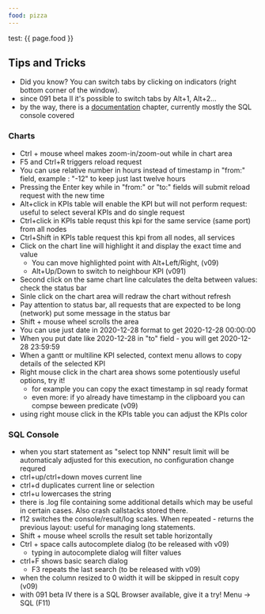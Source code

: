 ```yaml
---
food: pizza
---
```


test: {{ page.food }}

## Tips and Tricks

* Did you know? You can switch tabs by clicking on indicators (right bottom corner of the window).
* since 091 beta II it's possible to switch tabs by Alt+1, Alt+2...
* by the way, there is a [documentation](/doc) chapter, currently mostly the SQL console covered

### Charts
* Ctrl + mouse wheel makes zoom-in/zoom-out while in chart area
* F5 and Ctrl+R triggers reload request
* You can use relative number in hours instead of timestamp in "from:" field, example : "-12" to keep just last twelve hours
* Pressing the Enter key while in "from:" or "to:" fields will submit reload request with the new time
* Alt+click in KPIs table will enable the KPI but will not perform request: useful to select several KPIs and do single request
* Ctrl+click in KPIs table requst this kpi for the same service (same port) from all nodes
* Ctrl+Shift in KPIs table request this kpi from all nodes, all services
* Click on the chart line will highlight it and display the exact time and value
   * You can move highlighted point with Alt+Left/Right, (v09)
   * Alt+Up/Down to switch to neighbour KPI (v091)
* Second click on the same chart line calculates the delta between values: check the status bar
* Sinle click on the chart area will redraw the chart without refresh
* Pay attention to status bar, all requests that are expected to be long (network) put some message in the status bar
* Shift + mouse wheel scrolls the area
* You can use just date in 2020-12-28 format to get 2020-12-28 00:00:00
* When you put date like 2020-12-28 in "to" field - you will get  2020-12-28 23:59:59
* When a gantt or multiline KPI selected, context menu allows to copy details of the selected KPI
* Right mouse click in the chart area shows some potentiously useful options, try it!
  * for example you can copy the exact timestamp in sql ready format
  * even more: if yo already have timestamp in the clipboard you can compse beween predicate (v09)
* using right mouse click in the KPIs table you can adjust the KPIs color
 

### SQL Console

* when you start statement as "select top NNN" result limit will be automaticaly adjusted for this execution, no configuration change requred
* ctrl+up/ctrl+down moves current line
* ctrl+d duplicates current line or selection
* ctrl+u lowercases the string
* there is .log file containing some additional details which may be useful in certain cases. Also crash callstacks stored there.
* f12 switches the console/result/log scales. When repeated - returns the previous layout: useful for managing long statements.
* Shift + mouse wheel scrolls the result set table horizontally
* Ctrl + space calls autocomplete dialog (to be released with v09)
  * typing  in autocomplete dialog will filter values
* ctrl+F shows basic search dialog
  * F3 repeats the last search (to be released with v09)
* when the column resized to 0 width it will be skipped in result copy (v09)
* with 091 beta IV there is a SQL Browser available, give it a try! Menu -> SQL (F11)
